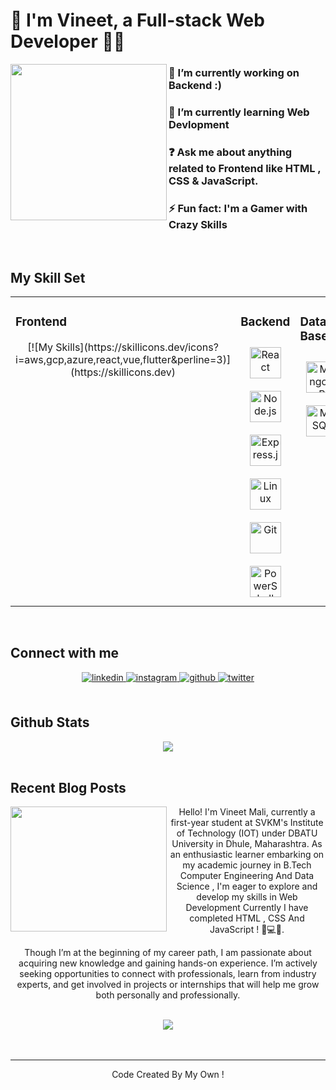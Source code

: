 # **🚀 I'm Vineet, a Full-stack Web Developer 👨‍💻**  
  

<img src="https://img.etimg.com/thumb/msid-84146083,width-1015,height-761,imgsize-638053,resizemode-8,quality-100/prime/technology-and-startups/booting-up-developer-economy-how-tech-startups-are-helping-coders-build-and-test-software-faster.jpg" align="left" height="" width="250" />  
  

### 🔭 I’m currently working on Backend :)  
  

### 🌱 I’m currently learning Web Devlopment  
  

### ❓ Ask me about anything related to Frontend like HTML , CSS & JavaScript.  
  

### ⚡ Fun fact: I'm a Gamer with Crazy Skills  
  

<br/>  


## My Skill Set  
<table><tr><td valign="top" width="33%">



### Frontend  
<div align="center">  
[![My Skills](https://skillicons.dev/icons?i=aws,gcp,azure,react,vue,flutter&perline=3)](https://skillicons.dev)
</div>

</td><td valign="top" width="33%">



### Backend  
<div align="center">  
<a href="https://reactjs.org/" target="_blank"><img style="margin: 10px" src="https://profilinator.rishav.dev/skills-assets/react-original-wordmark.svg" alt="React" height="50" /></a>  
<a href="https://nodejs.org/" target="_blank"><img style="margin: 10px" src="https://profilinator.rishav.dev/skills-assets/nodejs-original-wordmark.svg" alt="Node.js" height="50" /></a>  
<a href="https://expressjs.com/" target="_blank"><img style="margin: 10px" src="https://profilinator.rishav.dev/skills-assets/express-original-wordmark.svg" alt="Express.js" height="50" /></a>  
<a href="https://www.linux.org/" target="_blank"><img style="margin: 10px" src="https://profilinator.rishav.dev/skills-assets/linux-original.svg" alt="Linux" height="50" /></a>  
<a href="https://github.com/" target="_blank"><img style="margin: 10px" src="https://profilinator.rishav.dev/skills-assets/git-scm-icon.svg" alt="Git" height="50" /></a>  
<a href="https://docs.microsoft.com/en-us/powershell/" target="_blank"><img style="margin: 10px" src="https://profilinator.rishav.dev/skills-assets/powershell.png" alt="PowerShell" height="50" /></a>  
</div>

</td><td valign="top" width="33%">



### Data Base  
<div align="center">  
<a href="https://www.mongodb.com/" target="_blank"><img style="margin: 10px" src="https://profilinator.rishav.dev/skills-assets/mongodb-original-wordmark.svg" alt="MongoDB" height="50" /></a>  
<a href="https://www.mysql.com/" target="_blank"><img style="margin: 10px" src="https://profilinator.rishav.dev/skills-assets/mysql-original-wordmark.svg" alt="MySQL" height="50" /></a>  
</div>

</td></tr></table>  

<br/>  


## Connect with me  
<div align="center">
<a href="https://linkedin.com/in/48vineet" target="_blank">
<img src=https://img.shields.io/badge/linkedin-%231E77B5.svg?&style=for-the-badge&logo=linkedin&logoColor=white alt=linkedin style="margin-bottom: 5px;" />
</a>
<a href="https://instagram.com/48_vineet" target="_blank">
<img src=https://img.shields.io/badge/instagram-%23000000.svg?&style=for-the-badge&logo=instagram&logoColor=white alt=instagram style="margin-bottom: 5px;" />
</a>
<a href="https://github.com/48vineet" target="_blank">
<img src=https://img.shields.io/badge/github-%2324292e.svg?&style=for-the-badge&logo=github&logoColor=white alt=github style="margin-bottom: 5px;" />
</a>
<a href="https://twitter.com/48__Vineet_" target="_blank">
<img src=https://img.shields.io/badge/twitter-%2300acee.svg?&style=for-the-badge&logo=twitter&logoColor=white alt=twitter style="margin-bottom: 5px;" />
</a>  
</div>  
  

<br/>  


## Github Stats  
<div align="center"><img src="https://github-readme-stats.vercel.app/api?username=48vineet&show_icons=true&count_private=true&hide_border=true" align="center" /></div>  

<br/>  


## Recent Blog Posts  
<img src="https://media.tenor.com/-UygBh3nnfEAAAAC/coding.gif" align="left" height="200" width="250" />  
  

<div align="center">   Hello! I'm Vineet Mali, currently a first-year student at SVKM's Institute of Technology (IOT) under DBATU University in Dhule, Maharashtra. As an enthusiastic learner embarking on my academic journey in B.Tech Computer Engineering And Data Science , I'm eager to explore and develop my skills in Web Development Currently I have completed HTML , CSS And JavaScript ! 🔗💻🚀.

Though I’m at the beginning of my career path, I am passionate about acquiring new knowledge and gaining hands-on experience. I’m actively seeking opportunities to connect with professionals, learn from industry experts, and get involved in projects or internships that will help me grow both personally and professionally.</div>  
  

<br/>  
 

<div align="center">
<img src="https://komarev.com/ghpvc/?username=48vineet&&style=flat-square" align="center" />
</div>  
  

<br/>  

<div align="center"></div>
<br />

----
<div align="center"> Code Created By My Own ! </div>
